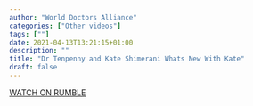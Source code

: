 ```yaml
---
author: "World Doctors Alliance"
categories: ["Other videos"]
tags: [""]
date: 2021-04-13T13:21:15+01:00
description: ""
title: "Dr Tenpenny and Kate Shimerani Whats New With Kate"
draft: false
---
```


[WATCH ON RUMBLE](https://rumble.com/vfjxel-dr-tenpenny-and-kate-shimerani-whats-new-with-kate.html)